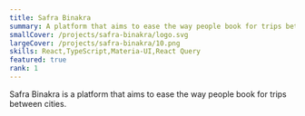 ```yaml
---
title: Safra Binakra
summary: A platform that aims to ease the way people book for trips between cities.
smallCover: /projects/safra-binakra/logo.svg
largeCover: /projects/safra-binakra/10.png
skills: React,TypeScript,Materia-UI,React Query
featured: true
rank: 1
---
```


Safra Binakra is a platform that aims to ease the way people book for trips between cities.
